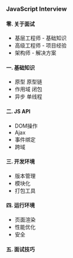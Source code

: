 ### JavaScript Interview

#### 零. 关于面试
- 基层工程师 - 基础知识
- 高级工程师 - 项目经验
- 架构师 - 解决方案

#### 一. 基础知识
- 原型 原型链
- 作用域 闭包
- 异步 单线程

#### 二. JS API
- DOM操作
- Ajax
- 事件绑定
- 跨域

#### 三. 开发环境
- 版本管理
- 模块化
- 打包工具

#### 四. 运行环境
- 页面渲染
- 性能优化
- 安全

#### 五. 面试技巧
